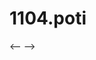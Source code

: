 # 1104.poti

<-- <script src="https://emgithub.com/embed.js?target=https%3A%2F%2Fgithub.com%2Fpotigol%2Fuoj-potigol%2Fblob%2Fmaster%2Fsrc%2F1100%2F1104.poti&style=atom-one-light&showBorder=on&showLineNumbers=on">
</script> -->


<script src="https://emgithub.com/embed.js?target=https%3A%2F%2Fgithub.com%2Fpotigol%2Fuoj-potigol%2Fblob%2Fmaster%2Fsrc%2F1100%2F1104.poti&style=atom-one-light&showBorder=on&showLineNumbers=on" type="text/JavaScript"> </script>
